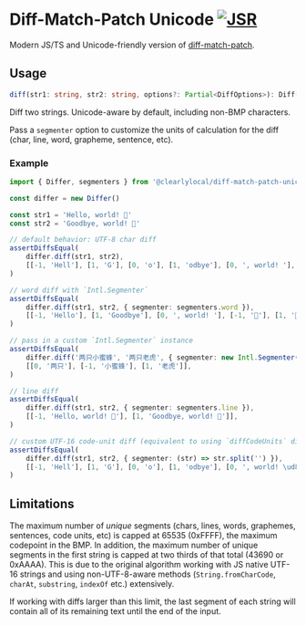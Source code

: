 # Diff-Match-Patch Unicode [![JSR](https://jsr.io/badges/@clearlylocal/diff-match-patch-unicode)](https://jsr.io/@clearlylocal/diff-match-patch-unicode)

Modern JS/TS and Unicode-friendly version of [diff-match-patch](https://github.com/google/diff-match-patch).

## Usage

```ts
diff(str1: string, str2: string, options?: Partial<DiffOptions>): Diff[]
```

Diff two strings. Unicode-aware by default, including non-BMP characters.

Pass a `segmenter` option to customize the units of calculation for the diff (char, line, word, grapheme, sentence, etc).

### Example

```ts
import { Differ, segmenters } from '@clearlylocal/diff-match-patch-unicode'

const differ = new Differ()

const str1 = 'Hello, world! 💫'
const str2 = 'Goodbye, world! 💩'

// default behavior: UTF-8 char diff
assertDiffsEqual(
    differ.diff(str1, str2),
    [[-1, 'Hell'], [1, 'G'], [0, 'o'], [1, 'odbye'], [0, ', world! '], [-1, '💫'], [1, '💩']],
)

// word diff with `Intl.Segmenter`
assertDiffsEqual(
    differ.diff(str1, str2, { segmenter: segmenters.word }),
    [[-1, 'Hello'], [1, 'Goodbye'], [0, ', world! '], [-1, '💫'], [1, '💩']],
)

// pass in a custom `Intl.Segmenter` instance
assertDiffsEqual(
    differ.diff('两只小蜜蜂', '两只老虎', { segmenter: new Intl.Segmenter('zh-CN', { granularity: 'word' }) }),
    [[0, '两只'], [-1, '小蜜蜂'], [1, '老虎']],
)

// line diff
assertDiffsEqual(
    differ.diff(str1, str2, { segmenter: segmenters.line }),
    [[-1, 'Hello, world! 💫'], [1, 'Goodbye, world! 💩']],
)

// custom UTF-16 code-unit diff (equivalent to using `diffCodeUnits` directly... but less performant)
assertDiffsEqual(
    differ.diff(str1, str2, { segmenter: (str) => str.split('') }),
    [[-1, 'Hell'], [1, 'G'], [0, 'o'], [1, 'odbye'], [0, ', world! \ud83d'], [-1, '\udcab'], [1, '\udca9']],
)
```

## Limitations

The maximum number of _unique_ segments (chars, lines, words, graphemes, sentences, code units, etc) is capped at 65535 (0xFFFF), the maximum codepoint in the BMP. In addition, the maximum number of unique segments in the first string is capped at two thirds of that total (43690 or 0xAAAA). This is due to the original algorithm working with JS native UTF-16 strings and using non-UTF-8-aware methods (`String.fromCharCode`, `charAt`, `substring`, `indexOf` etc.) extensively.

If working with diffs larger than this limit, the last segment of each string will contain all of its remaining text until the end of the input.
